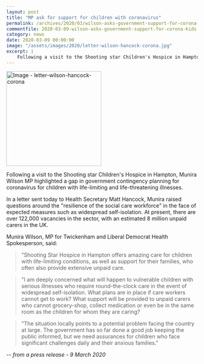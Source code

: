 ```yaml
---
layout: post
title: "MP ask for support for children with coronavirus"
permalink: /archives/2020/03/wilson-asks-government-support-for-corona-kids.html
commentfile: 2020-03-09-wilson-asks-government-support-for-corona-kids
category: news
date: 2020-03-09 00:00:00
image: "/assets/images/2020/letter-wilson-hancock-corona.jpg"
excerpt: |
    Following a visit to the Shooting star Children's Hospice in Hampton, Munira Wilson MP highlighted a gap in government contingency planning for coronavirus for children with life-limiting and life-threatening illnesses.
---
```

<a href="/assets/images/2020/letter-wilson-hancock-corona.jpg" title="Click for a larger image"><img src="/assets/images/2020/letter-wilson-hancock-corona-thumb.jpg" width="250" alt="Image - letter-wilson-hancock-corona"  class="photo right"/></a>


Following a visit to the Shooting star Children's Hospice in Hampton, Munira Wilson MP highlighted a gap in government contingency planning for coronavirus for children with life-limiting and life-threatening illnesses.

In a letter sent today to Health Secretary Matt Hancock, Munira raised questions around the "resilience of the social care workforce" in the face of expected measures such as widespread self-isolation.  At present, there are over 122,000 vacancies in the sector, with an estimated 8 million unpaid carers in the UK.

Munira Wilson, MP for Twickenham and Liberal Democrat Health Spokesperson, said:

> "Shooting Star Hospice in Hampton offers amazing care for children with life-limiting conditions, as well as support for their families, who often also provide extensive unpaid care.

> "I am deeply concerned what will happen to vulnerable children with serious illnesses who require round-the-clock care in the event of widespread self-isolation.  What plans are in place if care workers cannot get to work?  What support will be provided to unpaid carers who cannot grocery-shop, collect medication or even be in the same room as the children for whom they are caring?

> "The situation locally points to a potential problem facing the country at large. The government has so far done a good job keeping the public informed, but we need assurances for children who face significant challenges daily and their anxious families."

<cite>-- from a press release - 9 March 2020</cite>
